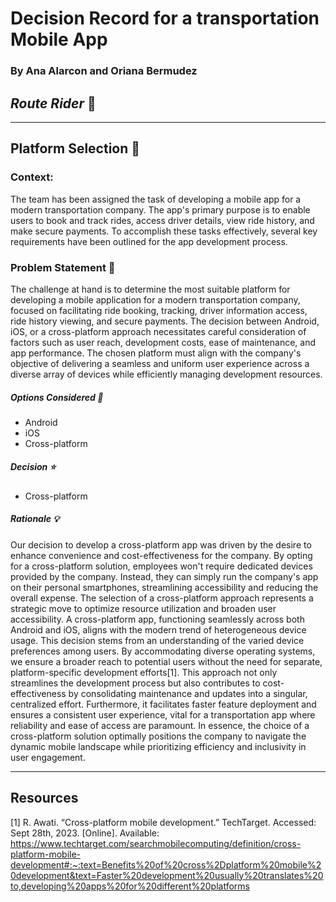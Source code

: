 # Decision Record for a transportation Mobile App

### By Ana Alarcon and Oriana Bermudez

## _Route Rider_ 🚛

---

## Platform Selection 📲

### Context:

The team has been assigned the task of developing a mobile app for a modern transportation company. The app's primary purpose is to enable users to book and track rides, access driver details, view ride history, and make secure payments. To accomplish these tasks effectively, several key requirements have been outlined for the app development process.

### Problem Statement 🤔

The challenge at hand is to determine the most suitable platform for developing a mobile application for a modern transportation company, focused on facilitating ride booking, tracking, driver information access, ride history viewing, and secure payments. The decision between Android, iOS, or a cross-platform approach necessitates careful consideration of factors such as user reach, development costs, ease of maintenance, and app performance. The chosen platform must align with the company's objective of delivering a seamless and uniform user experience across a diverse array of devices while efficiently managing development resources.

##### Options Considered 🔁

- Android
- iOS
- Cross-platform

##### Decision ⭐

- Cross-platform

##### Rationale 💡

Our decision to develop a cross-platform app was driven by the desire to enhance convenience and cost-effectiveness for the company. By opting for a cross-platform solution, employees won't require dedicated devices provided by the company. Instead, they can simply run the company's app on their personal smartphones, streamlining accessibility and reducing the overall expense.
The selection of a cross-platform approach represents a strategic move to optimize resource utilization and broaden user accessibility. A cross-platform app, functioning seamlessly across both Android and iOS, aligns with the modern trend of heterogeneous device usage. This decision stems from an understanding of the varied device preferences among users. By accommodating diverse operating systems, we ensure a broader reach to potential users without the need for separate, platform-specific development efforts[1]. This approach not only streamlines the development process but also contributes to cost-effectiveness by consolidating maintenance and updates into a singular, centralized effort. Furthermore, it facilitates faster feature deployment and ensures a consistent user experience, vital for a transportation app where reliability and ease of access are paramount. In essence, the choice of a cross-platform solution optimally positions the company to navigate the dynamic mobile landscape while prioritizing efficiency and inclusivity in user engagement.

---

## Resources

[1] R. Awati. “Cross-platform mobile development.” TechTarget. Accessed: Sept 28th, 2023. [Online]. Available: https://www.techtarget.com/searchmobilecomputing/definition/cross-platform-mobile-development#:~:text=Benefits%20of%20cross%2Dplatform%20mobile%20development&text=Faster%20development%20usually%20translates%20to,developing%20apps%20for%20different%20platforms
